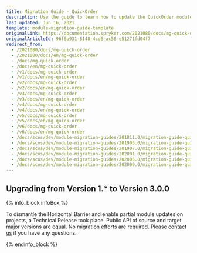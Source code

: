 ```yaml
---
title: Migration Guide - QuickOrder
description: Use the guide to learn how to update the QuickOrder module.
last_updated: Jun 16, 2021
template: module-migration-guide-template
originalLink: https://documentation.spryker.com/2021080/docs/mg-quick-order
originalArticleId: 96f6b931-8148-4cd6-ac56-e51271fd04f7
redirect_from:
  - /2021080/docs/mg-quick-order
  - /2021080/docs/en/mg-quick-order
  - /docs/mg-quick-order
  - /docs/en/mg-quick-order
  - /v1/docs/mg-quick-order
  - /v1/docs/en/mg-quick-order
  - /v2/docs/mg-quick-order
  - /v2/docs/en/mg-quick-order
  - /v3/docs/mg-quick-order
  - /v3/docs/en/mg-quick-order
  - /v4/docs/mg-quick-order
  - /v4/docs/en/mg-quick-order
  - /v5/docs/mg-quick-order
  - /v5/docs/en/mg-quick-order
  - /v6/docs/mg-quick-order
  - /v6/docs/en/mg-quick-order
  - /docs/scos/dev/module-migration-guides/201811.0/migration-guide-quickorder.html
  - /docs/scos/dev/module-migration-guides/201903.0/migration-guide-quickorder.html
  - /docs/scos/dev/module-migration-guides/201907.0/migration-guide-quickorder.html
  - /docs/scos/dev/module-migration-guides/202001.0/migration-guide-quickorder.html
  - /docs/scos/dev/module-migration-guides/202005.0/migration-guide-quickorder.html
  - /docs/scos/dev/module-migration-guides/202009.0/migration-guide-quickorder.html
---
```


## Upgrading from Version 1.* to Version 3.0.0

{% info_block infoBox %}

To dismantle the Horizontal Barrier and enable partial module updates on projects, a Technical Release took place. Public API of source and target major versions are equal. No migration efforts are required. Please [contact us](https://spryker.com/en/support/) if you have any questions.

{% endinfo_block %}
